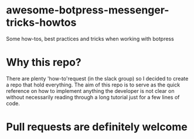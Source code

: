 # awesome-botpress-messenger-tricks-howtos
Some how-tos, best practices and tricks when working with botpress

# Why this repo?
There are plenty 'how-to'request (in the slack group) so I decided to create a repo that hold everything. The aim of this repo
is to serve as the quick reference on how to implement anything the developer is not clear on without necessarily reading through
a long tutorial just for a few lines of code.

# Pull requests are definitely welcome

